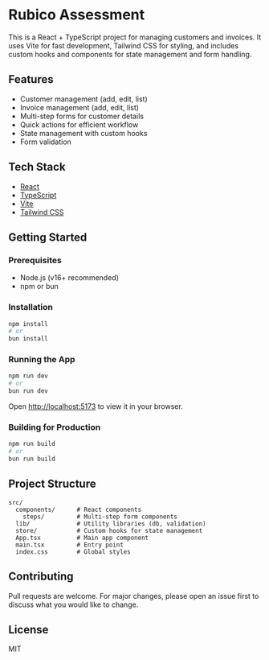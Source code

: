 # Rubico Assessment

This is a React + TypeScript project for managing customers and invoices. It uses Vite for fast development, Tailwind CSS for styling, and includes custom hooks and components for state management and form handling.

## Features
- Customer management (add, edit, list)
- Invoice management (add, edit, list)
- Multi-step forms for customer details
- Quick actions for efficient workflow
- State management with custom hooks
- Form validation

## Tech Stack
- [React](https://react.dev/)
- [TypeScript](https://www.typescriptlang.org/)
- [Vite](https://vitejs.dev/)
- [Tailwind CSS](https://tailwindcss.com/)

## Getting Started

### Prerequisites
- Node.js (v16+ recommended)
- npm or bun

### Installation

```bash
npm install
# or
bun install
```

### Running the App

```bash
npm run dev
# or
bun run dev
```

Open [http://localhost:5173](http://localhost:5173) to view it in your browser.

### Building for Production

```bash
npm run build
# or
bun run build
```

## Project Structure
```
src/
  components/      # React components
    steps/         # Multi-step form components
  lib/             # Utility libraries (db, validation)
  store/           # Custom hooks for state management
  App.tsx          # Main app component
  main.tsx         # Entry point
  index.css        # Global styles
```

## Contributing
Pull requests are welcome. For major changes, please open an issue first to discuss what you would like to change.

## License
MIT
